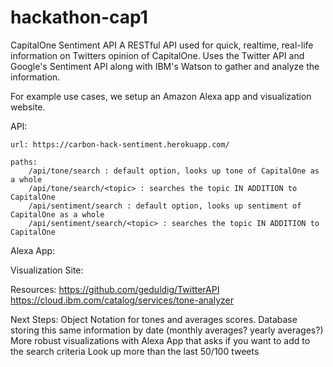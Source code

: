 # hackathon-cap1

CapitalOne Sentiment API
A RESTful API used for quick, realtime, real-life information on Twitters opinion of CapitalOne. Uses the Twitter API and Google's Sentiment API along with IBM's Watson to gather and analyze the information.

For example use cases, we setup an Amazon Alexa app and visualization website.

API:

    url: https://carbon-hack-sentiment.herokuapp.com/

    paths:
        /api/tone/search : default option, looks up tone of CapitalOne as a whole
        /api/tone/search/<topic> : searches the topic IN ADDITION to CapitalOne
        /api/sentiment/search : default option, looks up sentiment of CapitalOne as a whole
        /api/sentiment/search/<topic> : searches the topic IN ADDITION to CapitalOne

Alexa App:

Visualization Site:

Resources:
    https://github.com/geduldig/TwitterAPI
    https://cloud.ibm.com/catalog/services/tone-analyzer
    
Next Steps:
    Object Notation for tones and averages scores.
    Database storing this same information by date (monthly averages? yearly averages?)
    More robust visualizations with
    Alexa App that asks if you want to add to the search criteria
    Look up more than the last 50/100 tweets
